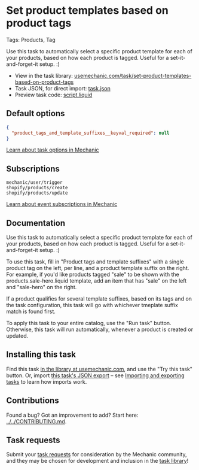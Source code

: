 # Set product templates based on product tags

Tags: Products, Tag

Use this task to automatically select a specific product template for each of your products, based on how each product is tagged. Useful for a set-it-and-forget-it setup. :)

* View in the task library: [usemechanic.com/task/set-product-templates-based-on-product-tags](https://usemechanic.com/task/set-product-templates-based-on-product-tags)
* Task JSON, for direct import: [task.json](../../tasks/set-product-templates-based-on-product-tags.json)
* Preview task code: [script.liquid](./script.liquid)

## Default options

```json
{
  "product_tags_and_template_suffixes__keyval_required": null
}
```

[Learn about task options in Mechanic](https://docs.usemechanic.com/article/471-task-options)

## Subscriptions

```liquid
mechanic/user/trigger
shopify/products/create
shopify/products/update
```

[Learn about event subscriptions in Mechanic](https://docs.usemechanic.com/article/408-subscriptions)

## Documentation

Use this task to automatically select a specific product template for each of your products, based on how each product is tagged. Useful for a set-it-and-forget-it setup. :)

To use this task, fill in "Product tags and template suffixes" with a single product tag on the left, per line, and a product template suffix on the right. For example, if you'd like products tagged "sale" to be shown with the products.sale-hero.liquid template, add an item that has "sale" on the left and "sale-hero" on the right.

If a product qualifies for several template suffixes, based on its tags and on the task configuration, this task will go with whichever tmeplate suffix match is found first.

To apply this task to your entire catalog, use the "Run task" button. Otherwise, this task will run automatically, whenever a product is created or updated.

## Installing this task

Find this task [in the library at usemechanic.com](https://usemechanic.com/task/set-product-templates-based-on-product-tags), and use the "Try this task" button. Or, import [this task's JSON export](../../tasks/set-product-templates-based-on-product-tags.json) – see [Importing and exporting tasks](https://docs.usemechanic.com/article/505-importing-and-exporting-tasks) to learn how imports work.

## Contributions

Found a bug? Got an improvement to add? Start here: [../../CONTRIBUTING.md](../../CONTRIBUTING.md).

## Task requests

Submit your [task requests](https://mechanic.canny.io/task-requests) for consideration by the Mechanic community, and they may be chosen for development and inclusion in the [task library](https://tasks.mechanic.dev/)!
